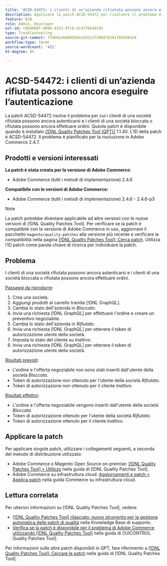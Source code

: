 ```yaml
---
title: 'ACSD-54472: i clienti di un’azienda rifiutata possono ancora eseguire l’autenticazione'
description: Applicare la patch ACSD-54472 per risolvere il problema di Adobe Commerce, in cui i clienti di una società rifiutata possono ancora autenticarsi e i clienti di una società bloccata e rifiutata possono ancora effettuare ordini.
feature: B2B
role: Admin, Developer
exl-id: c0bd960f-609b-4253-9fc8-dc47fbbddc93
type: Troubleshooting
source-git-commit: 7fdb02a6d89d50ea593c5fd99d78101f89198424
workflow-type: tm+mt
source-wordcount: '452'
ht-degree: 0%

---
```


# ACSD-54472: i clienti di un’azienda rifiutata possono ancora eseguire l’autenticazione

La patch ACSD-54472 risolve il problema per cui i clienti di una società rifiutata possono ancora autenticarsi e i clienti di una società bloccata o rifiutata possono ancora effettuare ordini. Questa patch è disponibile quando è installato [[!DNL Quality Patches Tool (QPT)]](https://experienceleague.adobe.com/en/docs/commerce-operations/tools/quality-patches-tool/quality-patches-tool-to-self-serve-quality-patches) 1.1.40. L’ID della patch è ACSD-54472. Il problema è pianificato per la risoluzione in Adobe Commerce 2.4.7.

## Prodotti e versioni interessati

**La patch è stata creata per la versione di Adobe Commerce:**

* Adobe Commerce (tutti i metodi di implementazione) 2.4.6

**Compatibile con le versioni di Adobe Commerce:**

* Adobe Commerce (tutti i metodi di implementazione) 2.4.6 - 2.4.6-p3

>[!NOTE]
>
>La patch potrebbe diventare applicabile ad altre versioni con le nuove versioni di [!DNL Quality Patches Tool]. Per verificare se la patch è compatibile con la versione di Adobe Commerce in uso, aggiornare il pacchetto `magento/quality-patches` alla versione più recente e verificare la compatibilità nella pagina [[!DNL Quality Patches Tool]: Cerca patch](https://experienceleague.adobe.com/tools/commerce-quality-patches/index.html). Utilizza l’ID patch come parola chiave di ricerca per individuare la patch.

## Problema

I clienti di una società rifiutata possono ancora autenticarsi e i clienti di una società bloccata o rifiutata possono ancora effettuare ordini.

<u>Passaggi da riprodurre</u>:

1. Crea una società.
1. Aggiungi prodotti al carrello tramite [!DNL GraphQL].
1. Cambia lo stato dell&#39;azienda in *Bloccato*.
1. Invia una richiesta [!DNL GraphQL] per effettuare l&#39;ordine e creare un preventivo negoziabile.
1. Cambia lo stato dell&#39;azienda in *Rifiutato*.
1. Invia una richiesta [!DNL GraphQL] per ottenere il token di autorizzazione utente della società.
1. Imposta lo stato del cliente su *Inattivo*.
1. Invia una richiesta [!DNL GraphQL] per ottenere il token di autorizzazione utente della società.

<u>Risultati previsti</u>:

* L&#39;ordine e l&#39;offerta negoziabile non sono stati inseriti dall&#39;utente della società *Bloccata*.
* Token di autorizzazione non ottenuto per l&#39;utente della società *Rifiutato*.
* Token di autorizzazione non ottenuto per il cliente *Inattivo*.

<u>Risultati effettivi</u>:

* L&#39;ordine e l&#39;offerta negoziabile vengono inseriti dall&#39;utente della società *Bloccata*.
* Token di autorizzazione ottenuto per l&#39;utente della società *Rifiutato*.
* Token di autorizzazione ottenuto per il cliente *Inattivo*.

## Applicare la patch

Per applicare singole patch, utilizzare i collegamenti seguenti, a seconda del metodo di distribuzione utilizzato:

* Adobe Commerce o Magento Open Source on-premise: [[!DNL Quality Patches Tool] > Utilizzo](/help/tools/quality-patches-tool/usage.md) nella guida di [!DNL Quality Patches Tool].
* Adobe Commerce su infrastruttura cloud: [Aggiornamenti e patch > Applica patch](https://experienceleague.adobe.com/docs/commerce-cloud-service/user-guide/develop/upgrade/apply-patches.html) nella guida Commerce su infrastruttura cloud.

## Lettura correlata

Per ulteriori informazioni su [!DNL Quality Patches Tool], vedere:

* [[!DNL Quality Patches Tool] rilasciato: nuovo strumento per la gestione automatica delle patch di qualità](https://experienceleague.adobe.com/en/docs/commerce-operations/tools/quality-patches-tool/quality-patches-tool-to-self-serve-quality-patches) nella Knowledge Base di supporto.
* [Verifica se la patch è disponibile per il problema di Adobe Commerce utilizzando  [!DNL Quality Patches Tool]](/help/tools/quality-patches-tool/patches-available-in-qpt/check-patch-for-magento-issue-with-magento-quality-patches.md) nella guida di [!UICONTROL Quality Patches Tool].


Per informazioni sulle altre patch disponibili in QPT, fare riferimento a [[!DNL Quality Patches Tool]: Cercare le patch](https://experienceleague.adobe.com/tools/commerce-quality-patches/index.html) nella guida di [!DNL Quality Patches Tool].
